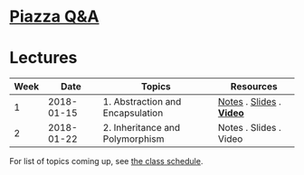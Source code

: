 # [Piazza Q&A](https://piazza.com/class/jcaaskvbs754wh)

# Lectures

Week | Date       | Topics | Resources | 
-----| ---------- | ------ | ----------|
1    | 2018-01-15 | 1. Abstraction and Encapsulation | [Notes](lec01.md) . [Slides](https://www.comp.nus.edu.sg/~cs2030/1718-s2/cs2030-lec01.pdf) . [**Video**](https://vimeo.com/251766531) |
2    | 2018-01-22 | 2. Inheritance and Polymorphism | Notes . Slides . Video |

For list of topics coming up, see [the class schedule](schedule.md).
